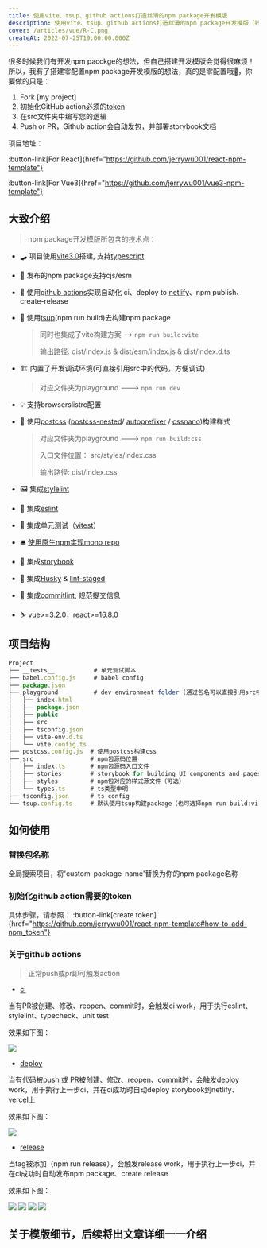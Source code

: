 ```yaml
---
title: 使用vite、tsup、github actions打造丝滑的npm package开发模版
description: 使用vite、tsup、github actions打造丝滑的npm package开发模版（针对vue3和react）
cover: /articles/vue/R-C.png
createAt: 2022-07-25T19:00:00.000Z
---
```


很多时候我们有开发npm pacckge的想法，但自己搭建开发模版会觉得很麻烦！所以，我有了搭建零配置npm package开发模版的想法，真的是零配置哦🫠，你要做的只是：

1. Fork [my project]
2. 初始化GitHub action必须的[token](https://github.com/jerrywu001/react-npm-template#how-to-add-npm_token)
3. 在src文件夹中编写您的逻辑
4. Push or PR，Github action会自动发包，并部署storybook文档

项目地址：

:button-link[For React]{href="https://github.com/jerrywu001/react-npm-template"}

:button-link[For Vue3]{href="https://github.com/jerrywu001/vue3-npm-template"}

## 大致介绍

> npm package开发模版所包含的技术点：

- 🛹 项目使用[vite3.0](https://vitejs.dev/)搭建, 支持[typescript](https://www.typescriptlang.org/)
- 🧩 发布的npm package支持cjs/esm
- 🎯 使用[github actions](https://docs.github.com/cn/actions)实现自动化 ci、deploy to [netlify](https://www.netlify.com/)、npm publish、create-release
- 🛫 使用[tsup](https://tsup.egoist.sh/)(npm run build)去构建npm package

  > 同时也集成了vite构建方案 --> ```npm run build:vite```
  >
  > 输出路径: dist/index.js & dist/esm/index.js & dist/index.d.ts

- 🏗 内置了开发调试环境(可直接引用src中的代码，方便调试)

  > 对应文件夹为playground ---> ```npm run dev```

- 💡 支持browserslistrc配置
- 🔌 使用[postcss](https://github.com/jerrywu001/react-npm-template/blob/main/postcss.config.js) ([postcss-nested](https://www.npmjs.com/package/postcss-nested)/ [autoprefixer](https://www.npmjs.com/package/autoprefixer) / [cssnano](https://cssnano.co/docs/getting-started/))构建样式

  > 对应文件夹为playground ---> ```npm run build:css```
  >
  > 入口文件位置： src/styles/index.css
  >
  > 输出路径: dist/index.css

- 🖼 集成[stylelint](https://stylelint.io/)
- 💊 集成[eslint](https://eslint.org/)
- 🎉 集成单元测试（[vitest](https://vitest.dev/)）
- 🛎 [使用原生npm实现mono repo](https://dev.to/ynwd/how-to-create-react-monorepo-with-npm-workspace-webpack-and-create-react-app-2dhn)
- 🧌 集成[storybook](https://storybook.js.org/)
- 🐳 集成[Husky](https://typicode.github.io/husky) & [lint-staged](https://github.com/okonet/lint-staged#readme)
- 🍥 集成[commitlint](https://commitlint.js.org), 规范提交信息
- ⛷ [vue](https://vuejs.org/)>=3.2.0，[react](https://reactjs.org/)>=16.8.0

## 项目结构

```js
Project
├── __tests__           # 单元测试脚本
├── babel.config.js     # babel config
├── package.json
├── playground          # dev environment folder (通过包名可以直接引用src中的源码，方便开发调试)
│   ├── index.html
│   ├── package.json
│   ├── public
│   ├── src
│   ├── tsconfig.json
│   ├── vite-env.d.ts
│   └── vite.config.ts
├── postcss.config.js  # 使用postcss构建css
├── src                # npm包源码位置
│   ├── index.ts       # npm包源码入口文件
│   ├── stories        # storybook for building UI components and pages
│   ├── styles         # npm包对应的样式源文件（可选）
│   └── types.ts       # ts类型申明
├── tsconfig.json      # ts config
└── tsup.config.ts     # 默认使用tsup构建package（也可选择npm run build:vite）
```

## 如何使用

### 替换包名称

全局搜索项目，将'custom-package-name'替换为你的npm package名称

### 初始化github action需要的token

具体步骤，请参照：
:button-link[create token]{href="https://github.com/jerrywu001/react-npm-template#how-to-add-npm_token"}

### 关于github actions

> 正常push或pr即可触发action

- [ci](https://github.com/jerrywu001/react-npm-template/blob/main/.github/workflows/ci.yaml)

当有PR被创建、修改、reopen、commit时，会触发ci work，用于执行eslint、stylelint、typecheck、unit test

效果如下图：

![](/articles/vue/release-start.png)

- [deploy](https://github.com/jerrywu001/react-npm-template/blob/main/.github/workflows/deploy.yaml)

当有代码被push 或 PR被创建、修改、reopen、commit时，会触发deploy work，用于执行上一步ci，并在ci成功时自动deploy storybook到netlify、vercel上

效果如下图：

![](/articles/vue/deploying.png)

- [release](https://github.com/jerrywu001/react-npm-template/blob/main/.github/workflows/release.yaml)

当tag被添加（npm run release），会触发release work，用于执行上一步ci，并在ci成功时自动发布npm package、create release

效果如下图：

![](/articles/vue/release-03.png)
![](/articles/vue/release-04.png)
![](/articles/vue/release-10.png)
![](/articles/vue/release-05.png)

## 关于模版细节，后续将出文章详细一一介绍
